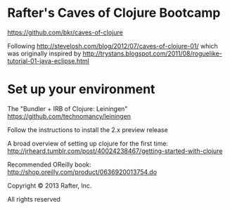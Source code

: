 # Rafter's Caves of Clojure Bootcamp

https://github.com/bkr/caves-of-clojure

Following http://stevelosh.com/blog/2012/07/caves-of-clojure-01/
which was originally inspired by
http://trystans.blogspot.com/2011/08/roguelike-tutorial-01-java-eclipse.html

# Set up your environment
The "Bundler + IRB of Clojure: Leiningen"
https://github.com/technomancy/leiningen

Follow the instructions to install the 2.x preview release


A broad overview of setting up clojure for the first time:
http://jrheard.tumblr.com/post/40024238467/getting-started-with-clojure

Recommended OReilly book:
http://shop.oreilly.com/product/0636920013754.do

Copyright © 2013 Rafter, Inc.

All rights reserved
